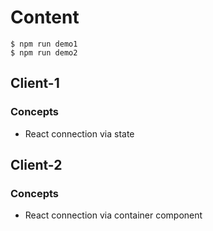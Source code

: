 # Content

```
$ npm run demo1
$ npm run demo2
```

## Client-1

### Concepts

* React connection via state

## Client-2

### Concepts

* React connection via container component
